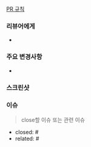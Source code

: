 [PR 규칙](https://www.notion.so/PR-rules-e68d631e586948478a5fa8408a464b92)

### 리뷰어에게

-

### 주요 변경사항

-

### 스크린샷

### 이슈

> close할 이슈 또는 관련 이슈

- closed: #
- related: #
